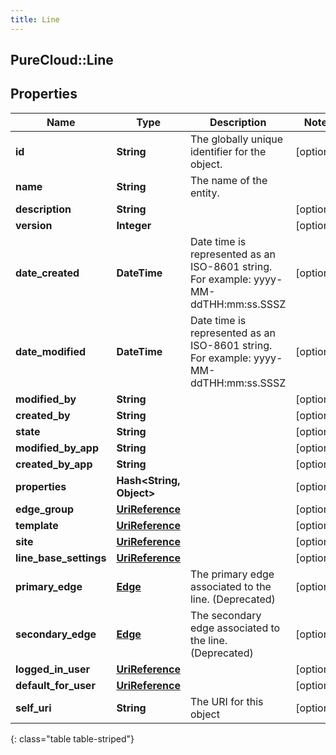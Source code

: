 ```yaml
---
title: Line
---
```

## PureCloud::Line

## Properties

|Name | Type | Description | Notes|
|------------ | ------------- | ------------- | -------------|
| **id** | **String** | The globally unique identifier for the object. | [optional] |
| **name** | **String** | The name of the entity. | |
| **description** | **String** |  | [optional] |
| **version** | **Integer** |  | [optional] |
| **date_created** | **DateTime** | Date time is represented as an ISO-8601 string. For example: yyyy-MM-ddTHH:mm:ss.SSSZ | [optional] |
| **date_modified** | **DateTime** | Date time is represented as an ISO-8601 string. For example: yyyy-MM-ddTHH:mm:ss.SSSZ | [optional] |
| **modified_by** | **String** |  | [optional] |
| **created_by** | **String** |  | [optional] |
| **state** | **String** |  | [optional] |
| **modified_by_app** | **String** |  | [optional] |
| **created_by_app** | **String** |  | [optional] |
| **properties** | **Hash&lt;String, Object&gt;** |  | [optional] |
| **edge_group** | [**UriReference**](UriReference.html) |  | [optional] |
| **template** | [**UriReference**](UriReference.html) |  | [optional] |
| **site** | [**UriReference**](UriReference.html) |  | [optional] |
| **line_base_settings** | [**UriReference**](UriReference.html) |  | [optional] |
| **primary_edge** | [**Edge**](Edge.html) | The primary edge associated to the line. (Deprecated) | [optional] |
| **secondary_edge** | [**Edge**](Edge.html) | The secondary edge associated to the line. (Deprecated) | [optional] |
| **logged_in_user** | [**UriReference**](UriReference.html) |  | [optional] |
| **default_for_user** | [**UriReference**](UriReference.html) |  | [optional] |
| **self_uri** | **String** | The URI for this object | [optional] |
{: class="table table-striped"}


